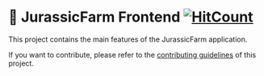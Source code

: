 # 🦖 JurassicFarm Frontend [![HitCount](http://hits.dwyl.com/Jurassic-Farms/jurassic-farm-frontend.svg)](http://hits.dwyl.com/Jurassic-Farms/jurassic-farm-frontend)


This project contains the main features of the JurassicFarm application.

If you want to contribute, please refer to the [contributing guidelines](./CONTRIBUTING.md) of this project.
